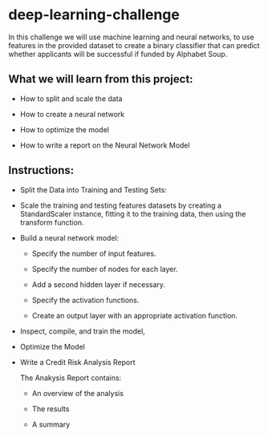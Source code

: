 # deep-learning-challenge
In this challenge we will use machine learning and neural networks, to use features in the provided dataset to create a binary classifier that can predict whether applicants will be successful if funded by Alphabet Soup.
## What we will learn from this project:

- How to split and scale the data

- How to create a neural network 

- How to optimize the model

- How to write a report on the Neural Network Model

## Instructions:

* Split the Data into Training and Testing Sets:

* Scale the training and testing features datasets by creating a StandardScaler instance, fitting it to the training data, then using the transform function.
  
* Build a neural network model:
  
  - Specify the number of input features.
    
  - Specify the number of nodes for each layer.
    
  - Add a second hidden layer if necessary.
    
  - Specify the activation functions.
    
  - Create an output layer with an appropriate activation function.
    
* Inspect, compile, and train the model,

* Optimize the Model

* Write a Credit Risk Analysis Report

  The Anakysis Report contains: 
  
  - An overview of the analysis

  - The results

  - A summary
 
    

